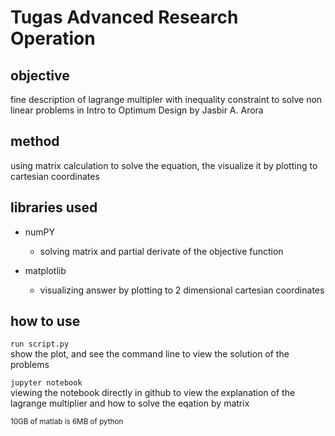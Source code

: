 # Tugas Advanced Research Operation 

## objective
fine description of lagrange multipler with inequality constraint to solve non linear problems in Intro to Optimum Design by Jasbir A. Arora

## method 
using matrix calculation to solve the equation, the visualize it by plotting to cartesian coordinates

## libraries used
- numPY
  - solving matrix and partial derivate of the objective function

- matplotlib
  - visualizing answer by plotting to 2 dimensional cartesian coordinates

## how to use 
`run script.py`    
show the plot, and see the command line to view the solution of the problems   

`jupyter notebook`    
viewing the notebook directly in github to view the explanation of the lagrange multiplier and how to solve the eqation by matrix

<sub>10GB of matlab is 6MB of python</sub>
